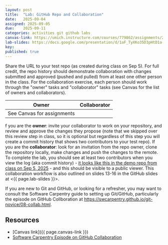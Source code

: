 ```yaml
---
layout: post
title:  "Lab: GitHub Repo and Collaboration"
date:   2025-09-04
assigned: 2025-09-05
due:    2025-09-11
categories: activities git github labs
canvas-link: https://umich.instructure.com/courses/779862/assignments/2885598
lab-slides: https://docs.google.com/presentation/d/1aF_TyXKo35D3pHtD1a-1HLEqmq9JOPRxeElGGqGLIlo/edit?usp=sharing
key:    
published: true
---
```


Share the URL to your test repo (as created during class on Sep 5). For full credit, the repo history should demonstrate collaboration with changes submitted and approved (pushed and pulled) from at least one other person in the class.
For the collaboration exercise, each person should work through the "owner" tasks and "collaborator" tasks (see Canvas for the list of owners and collaborators).

| Owner | Collaborator |
| --- | --- |
| See Canvas for assignments | |

f you are the **owner**: invite your collaborator to work on your repository, and review and approve the changes they propose (note that we skipped over this review step in class, so it is optional but regardless of this step you will create a commit history that shows two contributors to your test repo). If you are the **collaborator**: look for an invitation from the repo owner, clone the repository locally, make changes and push the changes to the remote. To complete the lab, you should see at least two contributors when you view the log (aka commit history) - [it looks like this in the demo repo from class on Sep 5, 2025](https://github.com/morskyjezek/cookies-test/commits/main/) - and this should be visible to a public viewer. This collaboration workflow is also outlined on slides 13-16 in the GitHub slides at <{{ page.lab-slides }}>.

If you are new to Git and GitHub, or looking for a refresher, you may want to consult the Software Carpentry guide to setting up Git/GitHub, particularly
the episode on GitHub Collboration at <https://swcarpentry.github.io/git-novice/08-collab.html>.

## Resources

* [Canvas link]({{ page.canvas-link }})
* [Software Carpentry Episode on GitHub Collaboration](https://swcarpentry.github.io/git-novice/08-collab.html)